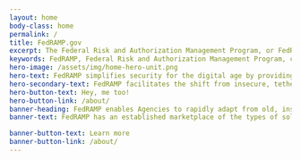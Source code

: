 ```yaml
---
layout: home
body-class: home
permalink: /
title: FedRAMP.gov
excerpt: The Federal Risk and Authorization Management Program, or FedRAMP, is a government-wide program that provides a standardized approach to security assessment
keywords: FedRAMP, Federal Risk and Authorization Management Program, cloud, cloud CIO, federal cloud computing, cloud computing service models, cloud service providers, CSP, FedRAMP compliant, FedRAMP In-Process, FedRAMP Ready, GSA, General Services Administration
hero-image: /assets/img/home-hero-unit.png
hero-text: FedRAMP simplifies security for the digital age by providing a standardized approach to security for the cloud. 
hero-secondary-text: FedRAMP facilitates the shift from insecure, tethered, tedious IT to secure, mobile, nimble, and quick IT. <p>The FedRAMP Program Management Office (PMO) mission is to promote the adoption of secure cloud services across the Federal Government by providing a standardized approach to security and risk assessment.</p>
hero-button-text: Hey, me too!
hero-button-link: /about/
banner-heading: FedRAMP enables Agencies to rapidly adapt from old, insecure legacy IT to mission-enabling, secure, and cost effective cloud-based IT.
banner-text: FedRAMP has an established marketplace of the types of solutions that Federal Agencies need. This market promotes reusability to save money and time for Agencies and industry. We're a program office funded to assist and provide guidance to Agencies in support of their move to modern, secure cloud technologies. 

banner-button-text: Learn more
banner-button-link: /about/
---
```

